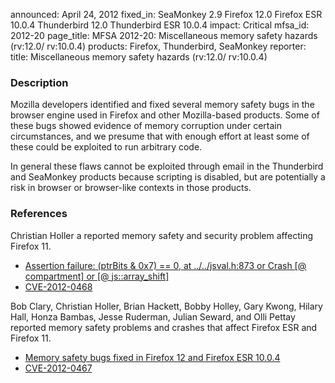 announced: April 24, 2012
fixed_in: SeaMonkey 2.9
          Firefox 12.0
          Firefox ESR 10.0.4
          Thunderbird 12.0
          Thunderbird ESR 10.0.4
impact: Critical
mfsa_id: 2012-20
page_title: MFSA 2012-20: Miscellaneous memory safety hazards (rv:12.0/ rv:10.0.4)
products: Firefox, Thunderbird, SeaMonkey
reporter: 
title: Miscellaneous memory safety hazards (rv:12.0/ rv:10.0.4)

<h3>Description</h3>

<p>Mozilla developers identified and fixed several memory safety bugs
in the browser engine used in Firefox and other Mozilla-based
products. Some of these bugs showed evidence of memory corruption
under certain circumstances, and we presume that with enough effort at
least some of these could be exploited to run arbitrary code.</p>

<p>In general these flaws cannot be exploited through email in the Thunderbird
and SeaMonkey products because scripting is disabled, but are potentially a risk
in browser or browser-like contexts in those products.</p>


<h3>References</h3>

<p>Christian Holler a reported memory safety and security problem affecting
Firefox 11.</p>
<ul>
  <li><a href="https://bugzilla.mozilla.org/show_bug.cgi?id=714616">
       Assertion failure: (ptrBits &amp; 0x7) == 0, at ../../jsval.h:873 or Crash [@
compartment] or [@ js::array_shift]</a></li>
  <li><a href="http://cve.mitre.org/cgi-bin/cvename.cgi?name=CVE-2012-0468" class="ex-ref">CVE-2012-0468</a></li>
</ul>

<p>Bob Clary, Christian Holler, Brian Hackett, Bobby Holley, Gary Kwong, Hilary
Hall, Honza Bambas, Jesse Ruderman, Julian Seward, and Olli Pettay reported
memory safety problems and crashes that affect Firefox ESR and
Firefox 11.</p>
<ul>
  <li><a href="https://bugzilla.mozilla.org/buglist.cgi?bug_id=706381,733282,737129,&#10;737875,714614,732941,732951,733979,737384,737875,680456,735073,736609,740595,&#10;737182,716556,708825,720305,735943,736589,723453,726332,726502">
          Memory safety bugs fixed in Firefox 12 and Firefox ESR 10.0.4</a></li>
  <li><a href="http://cve.mitre.org/cgi-bin/cvename.cgi?name=CVE-2012-0467" class="ex-ref">CVE-2012-0467</a></li>
</ul>



